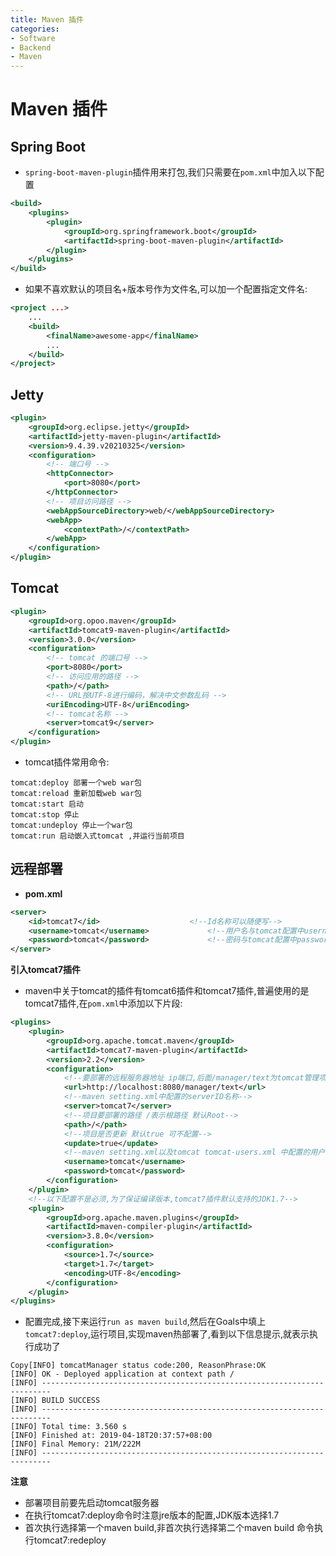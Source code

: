 ```yaml
---
title: Maven 插件
categories:
- Software
- Backend
- Maven
---
```

# Maven 插件

## Spring Boot

- `spring-boot-maven-plugin`插件用来打包,我们只需要在`pom.xml`中加入以下配置

```xml
<build>
    <plugins>
        <plugin>
            <groupId>org.springframework.boot</groupId>
            <artifactId>spring-boot-maven-plugin</artifactId>
        </plugin>
    </plugins>
</build>
```

- 如果不喜欢默认的项目名+版本号作为文件名,可以加一个配置指定文件名:

```xml
<project ...>
    ...
    <build>
        <finalName>awesome-app</finalName>
        ...
    </build>
</project>
```

## Jetty

```xml
<plugin>
    <groupId>org.eclipse.jetty</groupId>
    <artifactId>jetty-maven-plugin</artifactId>
    <version>9.4.39.v20210325</version>
    <configuration>
        <!-- 端口号 -->
        <httpConnector>
            <port>8080</port>
        </httpConnector>
        <!-- 项目访问路径 -->
        <webAppSourceDirectory>web/</webAppSourceDirectory>
        <webApp>
            <contextPath>/</contextPath>
        </webApp>
    </configuration>
</plugin>
```

## Tomcat

```xml
<plugin>
    <groupId>org.opoo.maven</groupId>
    <artifactId>tomcat9-maven-plugin</artifactId>
    <version>3.0.0</version>
    <configuration>
        <!-- tomcat 的端口号 -->
        <port>8080</port>
        <!-- 访问应用的路径 -->
        <path>/</path>
        <!-- URL按UTF-8进行编码，解决中文参数乱码 -->
        <uriEncoding>UTF-8</uriEncoding>
        <!-- tomcat名称 -->
        <server>tomcat9</server>
    </configuration>
</plugin>
```

- tomcat插件常用命令:

```
tomcat:deploy 部署一个web war包
tomcat:reload 重新加载web war包
tomcat:start 启动
tomcat:stop 停止
tomcat:undeploy 停止一个war包
tomcat:run 启动嵌入式tomcat ,并运行当前项目
```

## 远程部署

- **pom.xml**

```xml
<server>
    <id>tomcat7</id>					<!--Id名称可以随便写-->
    <username>tomcat</username>				<!--用户名与tomcat配置中username相同-->
    <password>tomcat</password>				<!--密码与tomcat配置中password相同-->
</server>
```

**引入tomcat7插件**

- maven中关于tomcat的插件有tomcat6插件和tomcat7插件,普遍使用的是tomcat7插件,在`pom.xml`中添加以下片段:

```xml
<plugins>
    <plugin>
        <groupId>org.apache.tomcat.maven</groupId>
        <artifactId>tomcat7-maven-plugin</artifactId>
        <version>2.2</version>
        <configuration>
            <!--要部署的远程服务器地址 ip端口,后面/manager/text为tomcat管理项目的路径不能改变-->
            <url>http://localhost:8080/manager/text</url>
            <!--maven setting.xml中配置的serverID名称-->
            <server>tomcat7</server>
            <!--项目要部署的路径 /表示根路径 默认Root-->
            <path>/</path>
            <!--项目是否更新 默认true 可不配置-->
            <update>true</update>
            <!--maven setting.xml以及tomcat tomcat-users.xml 中配置的用户名密码-->
            <username>tomcat</username>
            <password>tomcat</password>
        </configuration>
    </plugin>
    <!--以下配置不是必须,为了保证编译版本,tomcat7插件默认支持的JDK1.7-->
    <plugin>
        <groupId>org.apache.maven.plugins</groupId>
        <artifactId>maven-compiler-plugin</artifactId>
        <version>3.8.0</version>
        <configuration>
            <source>1.7</source>
            <target>1.7</target>
            <encoding>UTF-8</encoding>
        </configuration>
    </plugin>
</plugins>
```

- 配置完成,接下来运行`run as maven build`,然后在Goals中填上`tomcat7:deploy`,运行项目,实现maven热部署了,看到以下信息提示,就表示执行成功了

```
Copy[INFO] tomcatManager status code:200, ReasonPhrase:OK
[INFO] OK - Deployed application at context path /
[INFO] ------------------------------------------------------------------------
[INFO] BUILD SUCCESS
[INFO] ------------------------------------------------------------------------
[INFO] Total time: 3.560 s
[INFO] Finished at: 2019-04-18T20:37:57+08:00
[INFO] Final Memory: 21M/222M
[INFO] ------------------------------------------------------------------------
```

**注意**

- 部署项目前要先启动tomcat服务器
- 在执行tomcat7:deploy命令时注意jre版本的配置,JDK版本选择1.7
- 首次执行选择第一个maven build,非首次执行选择第二个maven build 命令执行tomcat7:redeploy
